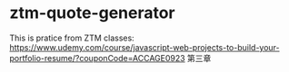# ztm-quote-generator
This is pratice from ZTM classes: https://www.udemy.com/course/javascript-web-projects-to-build-your-portfolio-resume/?couponCode=ACCAGE0923 第三章
